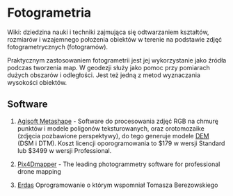 # Fotogrametria 

Wiki: dziedzina nauki i techniki zajmująca się odtwarzaniem kształtów, rozmiarów i wzajemnego położenia obiektów w terenie na podstawie zdjęć fotogrametrycznych (fotogramów).

Praktycznym zastosowaniem fotogrametrii jest jej wykorzystanie jako źródła podczas tworzenia map. W geodezji służy jako pomoc przy pomiarach dużych obszarów i odległości. Jest też jedną z metod wyznaczania wysokości obiektów.

## Software

1. [Agisoft Metashape](https://www.agisoft.com/) - Software do procesowania zdjęć RGB na chmurę punktów i  modele poligonów teksturowanych, oraz orotomozaike (zdjęcia pozbawione perspektywy), do tego generuje modele [DEM](https://pl.wikipedia.org/wiki/Numeryczny_model_terenu) (DSM i DTM). Koszt licencji oporogramowania to $179 w wersji Standard lub $3499 w wersji Professional.

2. [Pix4Dmapper](https://www.pix4d.com/product/pix4dmapper-photogrammetry-software) - The leading photogrammetry software for professional drone mapping

3. [Erdas](https://www.hexagongeospatial.com/products/power-portfolio/erdas-imagine) Oprogramowanie o którym wspomniał Tomasza Berezowskiego

